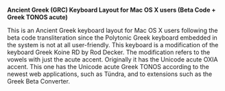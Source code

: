 <b>Ancient Greek (GRC) Keyboard Layout for Mac OS X users (Beta Code + Greek TONOS acute)</b>

This is an Ancient Greek keyboard layout for Mac OS X users following the beta code transliteration since the Polytonic Greek keyboard embedded in the system is not at all user-friendly. This keyboard is a modification of the keyboard Greek Koine RD by Rod Decker. The modification refers to the vowels with just the acute accent. Originally it has the Unicode acute OXIA accent. This one has the Unicode acute Greek TONOS according to the newest web applications, such as Tündra, and to extensions such as the Greek Beta Converter.
